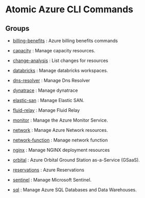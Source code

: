 # Atomic Azure CLI Commands

## Groups

- [billing-benefits](/Commands/billing-benefits/readme.md)
: Azure billing benefits commands

- [capacity](/Commands/capacity/readme.md)
: Manage capacity resources.

- [change-analysis](/Commands/change-analysis/readme.md)
: List changes for resources

- [databricks](/Commands/databricks/readme.md)
: Manage databricks workspaces.

- [dns-resolver](/Commands/dns-resolver/readme.md)
: Manage Dns Resolver

- [dynatrace](/Commands/dynatrace/readme.md)
: Manage dynatrace

- [elastic-san](/Commands/elastic-san/readme.md)
: Manage Elastic SAN.

- [fluid-relay](/Commands/fluid-relay/readme.md)
: Manage Fluid Relay

- [monitor](/Commands/monitor/readme.md)
: Manage the Azure Monitor Service.

- [network](/Commands/network/readme.md)
: Manage Azure Network resources.

- [network-function](/Commands/network-function/readme.md)
: Manage network function

- [nginx](/Commands/nginx/readme.md)
: Manage NGINX deployment resources

- [orbital](/Commands/orbital/readme.md)
: Azure Orbital Ground Station as-a-Service (GSaaS).

- [reservations](/Commands/reservations/readme.md)
: Azure Reservations

- [sentinel](/Commands/sentinel/readme.md)
: Manage Microsoft Sentinel.

- [sql](/Commands/sql/readme.md)
: Manage Azure SQL Databases and Data Warehouses.
